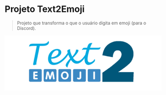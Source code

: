 # Projeto Text2Emoji
>  Projeto que transforma o que o usuário digita em emoji (para o Discord).

![Text2Emoji](./images/logo.png)
